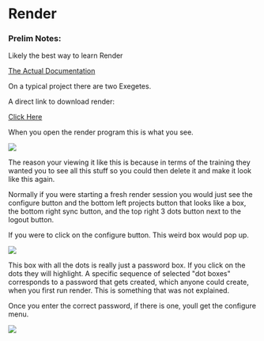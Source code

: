 # Render

### Prelim Notes:


Likely the best way to learn Render

[The Actual Documentation](https://renderpartners.freshdesk.com/support/home)


On a typical project there are two Exegetes.

A direct link to download render:

[Click Here](http://download.renderpartners.com:9536)


When you open the render program this is what you see.


<img src="https://i.imgur.com/f3IG7B1.png">

The reason your viewing it like this is because in terms of the training they wanted you to see all this stuff so you could then delete it and make it look like this again.

Normally if you were starting a fresh render session you would just see the configure button and the bottom left projects button that looks like a box, the bottom right sync button, and the top right 3 dots button next to the logout button.


If you were to click on the configure button. This weird box would pop up.

<img src="https://i.imgur.com/81yPXWv.png">

This box with all the dots is really just a password box.
If you click on the dots they will highlight.
A specific sequence of selected "dot boxes" corresponds to a password that gets created, which anyone could create, when you first run render.
This is something that was not explained.


Once you enter the correct password, if there is one, youll get the configure menu.

<img src="https://i.imgur.com/RqWNVw2.png">
